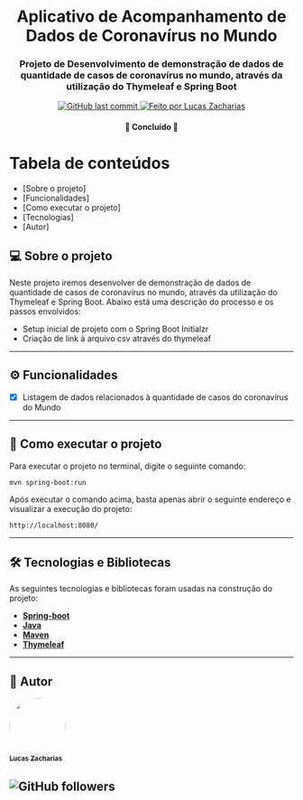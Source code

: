 <h1 align="center">
      Aplicativo de Acompanhamento de Dados de Coronavírus no Mundo
</h1>

<h3 align="center">
      Projeto de Desenvolvimento de demonstração de dados de quantidade de casos de coronavírus no mundo, através da utilização do Thymeleaf e Spring Boot 
</h3>

<p align="center">
  
  <a href="https://github.com/lucaszacharias/coronavirus-tracker/commits/master">
    <img alt="GitHub last commit" src="https://img.shields.io/badge/last%20commit-2021-red">
  </a>

  <a href="https://github.com/lucaszacharias">
    <img alt="Feito por Lucas Zacharias" src="https://img.shields.io/badge/feito%20por-Lucas%20Zacharias-brightgreen">
  </a>
 
</p>

<h4 align="center">
	🚧  Concluído  🚧
</h4>

Tabela de conteúdos
=================
<!--ts-->
   * [Sobre o projeto]
   * [Funcionalidades]
   * [Como executar o projeto]
   * [Tecnologias]
   * [Autor]
<!--te-->

## 💻 Sobre o projeto

Neste projeto iremos desenvolver de demonstração de dados de quantidade de casos de coronavírus no mundo, através da utilização do Thymeleaf e Spring Boot.
Abaixo está uma descrição do processo e os passos envolvidos:

* Setup inicial de projeto com o Spring Boot Initialzr 
* Criação de link à arquivo csv através do thymeleaf

---

## ⚙️ Funcionalidades

- [x] Listagem de dados relacionados à quantidade de casos do coronavírus do Mundo

---

## 🚀 Como executar o projeto

Para executar o projeto no terminal, digite o seguinte comando:

```shell script
mvn spring-boot:run 
```

Após executar o comando acima, basta apenas abrir o seguinte endereço e visualizar a execução do projeto:

```
http://localhost:8080/
```

---

## 🛠 Tecnologias e Bibliotecas 

As seguintes tecnologias e bibliotecas foram usadas na construção do projeto:

-   **[Spring-boot](https://spring.io/projects/spring-boot)**
-   **[Java](https://www.java.com/en/)**
-   **[Maven](https://maven.apache.org/download.cgi#:~:text=Downloading%20Apache%20Maven%203.8.3,dlcdn.apache.org%2F.)**
-   **[Thymeleaf](https://www.thymeleaf.org/)**
---


## 🦸 Autor

<a href="https://github.com/lucaszacharias">
 <img style="border-radius: 50%;" src="https://imgur.com/a/nG1Xopu" width="100px;" alt=""/>
 <br />
 <sub><b>Lucas Zacharias</b></sub></a> <a href="https://github.com/lucaszacharias" title="Lucas Zacharias"></a>
 <br />

![GitHub followers](https://img.shields.io/github/followers/lucaszacharias?style=social) 
---

